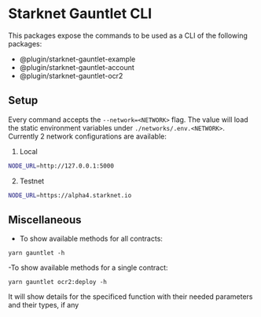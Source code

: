 # Starknet Gauntlet CLI

This packages expose the commands to be used as a CLI of the following packages:

- @plugin/starknet-gauntlet-example
- @plugin/starknet-gauntlet-account
- @plugin/starknet-gauntlet-ocr2

## Setup

Every command accepts the `--network=<NETWORK>` flag. The value will load the static environment variables under `./networks/.env.<NETWORK>`. Currently 2 network configurations are available:

1. Local

```bash
NODE_URL=http://127.0.0.1:5000
```

2. Testnet

```bash
NODE_URL=https://alpha4.starknet.io
```

## Miscellaneous

- To show available methods for all contracts:

```
yarn gauntlet -h
```

-To show available methods for a single contract:

```
yarn gauntlet ocr2:deploy -h
```

It will show details for the specificed function with their needed parameters and their types, if any
